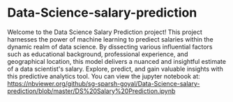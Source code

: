 # Data-Science-salary-prediction
Welcome to the Data Science Salary Prediction project! This project harnesses the power of machine learning to prediect salaries within the dynamic realm of data science. By dissecting various influential factors such as educational background, professional experience, and geographical location, this model delivers a nuanced and insightful estimate of a data scientist's salary. Explore, predict, and gain valuable insights with this predictive analytics tool.
You can view the jupyter notebook at: https://nbviewer.org/github/sg-sparsh-goyal/Data-Science-salary-prediction/blob/master/DS%20Salary%20Prediction.ipynb
